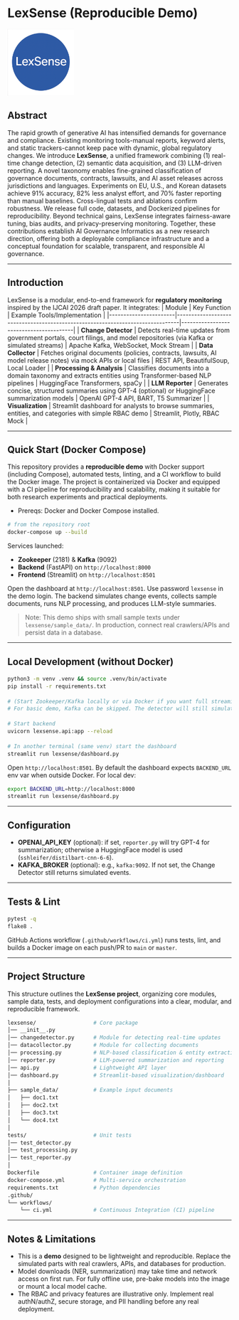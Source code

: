 # LexSense (Reproducible Demo)

<img src="./imgs/lexsense.png" border=0 alt="LexSense" width="150" height="150">

## Abstract
The rapid growth of generative AI has intensified demands for governance and compliance. Existing monitoring tools-manual reports, keyword alerts, and static trackers-cannot keep pace with dynamic, global regulatory changes. We introduce **LexSense**, a unified framework combining (1) real-time change detection, (2) semantic data acquisition, and (3) LLM-driven reporting. A novel taxonomy enables fine-grained classification of governance documents, contracts, lawsuits, and AI asset releases across jurisdictions and languages. Experiments on EU, U.S., and Korean datasets achieve 91\% accuracy, 82\% less analyst effort, and 70% faster reporting than manual baselines. Cross-lingual tests and ablations confirm robustness. We release full code, datasets, and Dockerized pipelines for reproducibility. Beyond technical gains, LexSense integrates fairness-aware tuning, bias audits, and privacy-preserving monitoring. Together, these contributions establish AI Governance Informatics as a new research direction, offering both a deployable compliance infrastructure and a conceptual foundation for scalable, transparent, and responsible AI governance.

---

## Introduction
LexSense is a modular, end-to-end framework for **regulatory monitoring** inspired by the IJCAI 2026 draft paper. It integrates:
| Module                | Key Function                                                                 | Example Tools/Implementation           |
|-----------------------|-------------------------------------------------------------------------------|----------------------------------------|
| **Change Detector**   | Detects real-time updates from government portals, court filings, and model repositories (via Kafka or simulated streams) | Apache Kafka, WebSocket, Mock Stream   |
| **Data Collector**    | Fetches original documents (policies, contracts, lawsuits, AI model release notes) via mock APIs or local files | REST API, BeautifulSoup, Local Loader  |
| **Processing & Analysis** | Classifies documents into a domain taxonomy and extracts entities using Transformer-based NLP pipelines | HuggingFace Transformers, spaCy        |
| **LLM Reporter**      | Generates concise, structured summaries using GPT-4 (optional) or HuggingFace summarization models | OpenAI GPT-4 API, BART, T5 Summarizer  |
| **Visualization**     | Streamlit dashboard for analysts to browse summaries, entities, and categories with simple RBAC demo | Streamlit, Plotly, RBAC Mock           |


---

## Quick Start (Docker Compose)
This repository provides a **reproducible demo** with Docker support (including Compose), automated tests, linting, and a CI workflow to build the Docker image.
The project is containerized via Docker and equipped with a CI pipeline for reproducibility and scalability, making it suitable for both research experiments and practical deployments.

- Prereqs: Docker and Docker Compose installed.

```bash
# from the repository root
docker-compose up --build
```

Services launched:
- **Zookeeper** (2181) & **Kafka** (9092)
- **Backend** (FastAPI) on `http://localhost:8000`
- **Frontend** (Streamlit) on `http://localhost:8501`

Open the dashboard at `http://localhost:8501`. Use password `lexsense` in the demo login.
The backend simulates change events, collects sample documents, runs NLP processing, and produces LLM-style summaries.

> Note: This demo ships with small sample texts under `lexsense/sample_data/`. In production, connect real crawlers/APIs and persist data in a database.

---

## Local Development (without Docker)

```bash
python3 -m venv .venv && source .venv/bin/activate
pip install -r requirements.txt

# (Start Zookeeper/Kafka locally or via Docker if you want full streaming.)
# For basic demo, Kafka can be skipped. The detector will still simulate events.

# Start backend
uvicorn lexsense.api:app --reload

# In another terminal (same venv) start the dashboard
streamlit run lexsense/dashboard.py
```

Open `http://localhost:8501`. By default the dashboard expects `BACKEND_URL` env var when outside Docker. For local dev:

```bash
export BACKEND_URL=http://localhost:8000
streamlit run lexsense/dashboard.py
```

---

## Configuration

- **OPENAI_API_KEY** (optional): if set, `reporter.py` will try GPT-4 for summarization; otherwise a HuggingFace model is used (`sshleifer/distilbart-cnn-6-6`).
- **KAFKA_BROKER** (optional): e.g., `kafka:9092`. If not set, the Change Detector still returns simulated events.

---

## Tests & Lint

```bash
pytest -q
flake8 .
```

GitHub Actions workflow (`.github/workflows/ci.yml`) runs tests, lint, and builds a Docker image on each push/PR to `main` or `master`.

---

## Project Structure

This structure outlines the **LexSense project**, organizing core modules, sample data, tests, and deployment configurations into a clear, modular, and reproducible framework.

```bash
lexsense/                  # Core package
│── __init__.py
│── changedetector.py      # Module for detecting real-time updates
│── datacollector.py       # Module for collecting documents
│── processing.py          # NLP-based classification & entity extraction
│── reporter.py            # LLM-powered summarization and reporting
│── api.py                 # Lightweight API layer
│── dashboard.py           # Streamlit-based visualization/dashboard
│
├── sample_data/           # Example input documents
│   ├── doc1.txt
│   ├── doc2.txt
│   ├── doc3.txt
│   └── doc4.txt
│
tests/                     # Unit tests
│── test_detector.py
│── test_processing.py
│── test_reporter.py
│
Dockerfile                 # Container image definition
docker-compose.yml         # Multi-service orchestration
requirements.txt           # Python dependencies
.github/
└── workflows/
    └── ci.yml             # Continuous Integration (CI) pipeline
```

---

## Notes & Limitations

- This is a **demo** designed to be lightweight and reproducible. Replace the simulated parts with real crawlers, APIs, and databases for production.
- Model downloads (NER, summarization) may take time and network access on first run. For fully offline use, pre-bake models into the image or mount a local model cache.
- The RBAC and privacy features are illustrative only. Implement real authN/authZ, secure storage, and PII handling before any real deployment.
